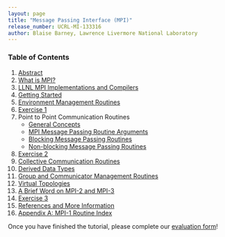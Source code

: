 ```yaml
---
layout: page
title: "Message Passing Interface (MPI)"
release_number: UCRL-MI-133316
author: Blaise Barney, Lawrence Livermore National Laboratory
---
```


### Table of Contents

1. [Abstract](abstract)
2. [What is MPI?](what_is_mpi)
3. [LLNL MPI Implementations and Compilers](implementations)
4. [Getting Started](getting_started)
5. [Environment Management Routines](environment_management_routines)
6. [Exercise 1](exercise_1)
7. Point to Point Communication Routines
    * [General Concepts](general_concepts)
    * [MPI Message Passing Routine Arguments](routine_args)
    * [Blocking Message Passing Routines](blocking)
    * [Non-blocking Message Passing Routines](non_blocking)
8. [Exercise 2](exercise_2)
9. [Collective Communication Routines](collective_communication_routines)
10. [Derived Data Types](derived_data_types)
11. [Group and Communicator Management Routines](management_routines)
12. [Virtual Topologies](virtual_topologies)
13. [A Brief Word on MPI-2 and MPI-3](mpi2_mpi3)
14. [Exercise 3](exercise_3)
15. [References and More Information](references)
16. [Appendix A: MPI-1 Routine Index](appendix_a)

Once you have finished the tutorial, please complete our [evaluation form](https://hpc.llnl.gov/training/tutorials/evaluation-form)!

